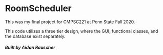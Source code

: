 # RoomScheduler
This was my final project for CMPSC221 at Penn State Fall 2020. 

This code utilizes a three tier design, where the GUI, functional classes, and the database exist separately. 

###### _**Built by Aidan Rauscher**_
